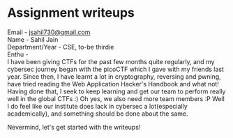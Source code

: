 # Assignment writeups

Email - jsahil730@gmail.com  
Name - Sahil Jain  
Department/Year - CSE, to-be thirdie  
Enthu -  
I have been giving CTFs for the past few months quite regularly, and my cybersec journey began with the picoCTF which I gave with my friends last year. Since then, I have learnt a lot in cryptography, reversing and pwning, have tried reading the Web Application Hacker's Handbook and what not! Having done that, I seek to keep learning and get our team to perform really well in the global CTFs :) Oh yes, we also need more team members :P
Well I do feel like our institute does lack in cybersec a lot(especially academically), and something should be done about the same. 

Nevermind, let's get started with the writeups!